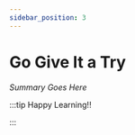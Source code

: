 ```yaml
---
sidebar_position: 3
---
```


# Go Give It a Try

_Summary Goes Here_

:::tip Happy Learning!!

<QuestButton text="Go To Quest" />

:::


